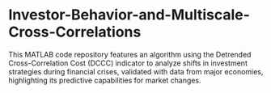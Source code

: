 # Investor-Behavior-and-Multiscale-Cross-Correlations
This MATLAB code repository features an algorithm using the Detrended Cross-Correlation Cost (DCCC) indicator to analyze shifts in investment strategies during financial crises, validated with data from major economies, highlighting its predictive capabilities for market changes.
